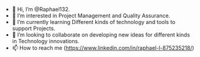 - 👋 Hi, I’m @Raphael132.
- 👀 I’m interested in Project Management and Quality Assurance.
- 🌱 I’m currently learning Different kinds of technology and tools to support Projects.
- 💞️ I’m looking to collaborate on developing new ideas for different kinds in Technology innovations.
- 📫 How to reach me (https://www.linkedin.com/in/raphael-l-875235218/)

<!---
Raphael132/Raphael132 is a ✨ special ✨ repository because its `README.md` (this file) appears on your GitHub profile.
You can click the Preview link to take a look at your changes.
--->
